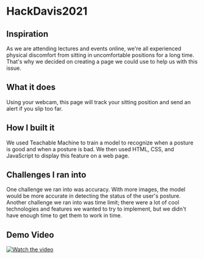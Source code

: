 # HackDavis2021

## Inspiration
As we are attending lectures and events online, we're all experienced physical discomfort from sitting in uncomfortable positions for a long time. That's why we decided on creating a page we could use to help us with this issue.

## What it does
Using your webcam, this page will track your sitting position and send an alert if you slip too far.

## How I built it
We used Teachable Machine to train a model to recognize when a posture is good and when a posture is bad. We then used HTML, CSS, and JavaScript to display this feature on a web page.

## Challenges I ran into
One challenge we ran into was accuracy. With more images, the model would be more accurate in detecting the status of the user's posture. Another challenge we ran into was time limit; there were a lot of cool technologies and features we wanted to try to implement, but we didn't have enough time to get them to work in time.

## Demo Video
[![Watch the video](https://img.youtube.com/vi/Hs2MtmzICWg/maxresdefault.jpg)](https://youtu.be/Hs2MtmzICWg)
